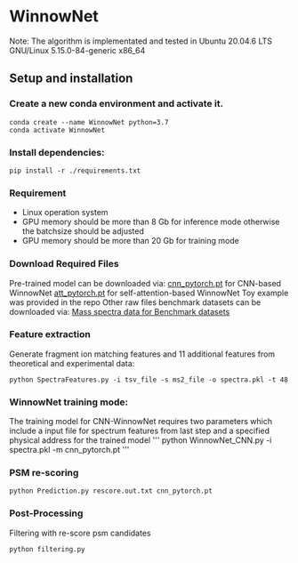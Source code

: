 # WinnowNet
Note: The algorithm is implementated and tested in Ubuntu 20.04.6 LTS GNU/Linux 5.15.0-84-generic x86_64
## Setup and installation
### Create a new conda environment and activate it.
```
conda create --name WinnowNet python=3.7
conda activate WinnowNet
```
### Install dependencies:

```
pip install -r ./requirements.txt
```
### Requirement
* Linux operation system
* GPU memory should be more than 8 Gb for inference mode otherwise the batchsize should be adjusted
* GPU memory should be more than 20 Gb for training mode
### Download Required Files
Pre-trained model can be downloaded via:
[cnn_pytorch.pt](https://figshare.com/articles/dataset/Models/25513531) for CNN-based WinnowNet
[att_pytorch.pt](https://figshare.com/articles/dataset/Models/25513531) for self-attention-based WinnowNet
Toy example was provided in the repo
Other raw files benchmark datasets can be downloaded via:
[Mass spectra data for Benchmark datasets](https://figshare.com/articles/dataset/Datasets/25511770)

### Feature extraction

Generate fragment ion matching features and 11 additional features from theoretical and experimental data:
```
python SpectraFeatures.py -i tsv_file -s ms2_file -o spectra.pkl -t 48
```
### WinnowNet training mode:
The training model for CNN-WinnowNet requires two parameters which include a input file for spectrum features from last step and a specified physical address for the trained model 
'''
python WinnowNet_CNN.py -i spectra.pkl -m cnn_pytorch.pt
'''
### PSM re-scoring
```
python Prediction.py rescore.out.txt cnn_pytorch.pt
```
### Post-Processing
Filtering with re-score psm candidates
```
python filtering.py
```
